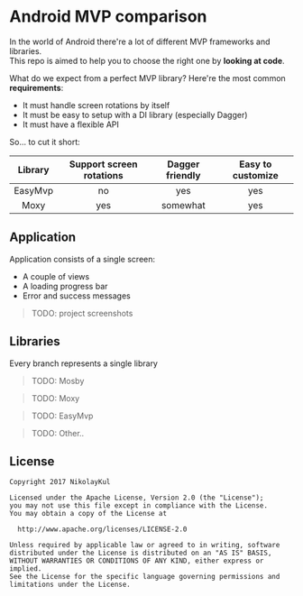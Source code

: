 # Android MVP comparison

In the world of Android there're a lot of different MVP frameworks and libraries.  
This repo is aimed to help you to choose the right one by __looking at code__.

What do we expect from a perfect MVP library? Here're the most common __requirements__:
- It must handle screen rotations by itself
- It must be easy to setup with a DI library (especially Dagger)
- It must have a flexible API

So... to cut it short:

| Library | Support screen rotations | Dagger friendly | Easy to customize |
| :-----: | :----------------------: | :-------------: | :---------------: |
| EasyMvp | no                       | yes             | yes               |
| Moxy    | yes                      | somewhat        | yes               |

## Application

Application consists of a single screen:
- A couple of views
- A loading progress bar
- Error and success messages

>TODO: project screenshots

## Libraries

Every branch represents a single library

>TODO: Mosby

>TODO: Moxy

>TODO: EasyMvp

>TODO: Other..

## License

	Copyright 2017 NikolayKul

	Licensed under the Apache License, Version 2.0 (the "License");
	you may not use this file except in compliance with the License.
	You may obtain a copy of the License at

	  http://www.apache.org/licenses/LICENSE-2.0

	Unless required by applicable law or agreed to in writing, software
	distributed under the License is distributed on an "AS IS" BASIS,
	WITHOUT WARRANTIES OR CONDITIONS OF ANY KIND, either express or implied.
	See the License for the specific language governing permissions and
	limitations under the License.
